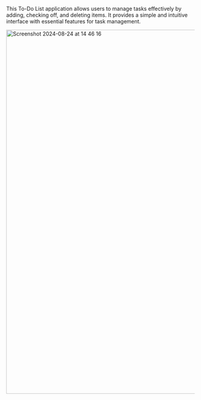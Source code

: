 This To-Do List application allows users to manage tasks effectively by adding, checking off, and deleting items. It provides a simple and intuitive interface with essential features for task management.

 

<img width="971" alt="Screenshot 2024-08-24 at 14 46 16" src="https://github.com/user-attachments/assets/92f0417e-dafa-4413-b8f3-f2b6652b9b66">
